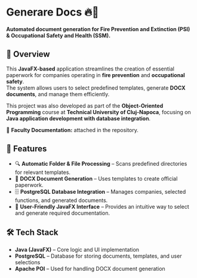 # **Generare Docs** 🔥📄  
**Automated document generation for Fire Prevention and Extinction (PSI) & Occupational Safety and Health (SSM).**  

## 📌 **Overview**  
This **JavaFX-based** application streamlines the creation of essential paperwork for companies operating in **fire prevention** and **occupational safety**.  
The system allows users to select predefined templates, generate **DOCX documents**, and manage them efficiently. 

This project was also developed as part of the **Object-Oriented Programming** course at **Technical University of Cluj-Napoca**, focusing on **Java application development with database integration**.  

📄 **Faculty Documentation:** attached in the repository.

## 🚀 **Features**  
- 🔍 **Automatic Folder & File Processing** – Scans predefined directories for relevant templates.  
- 📑 **DOCX Document Generation** – Uses templates to create official paperwork.  
- 🗄 **PostgreSQL Database Integration** – Manages companies, selected functions, and generated documents.  
- 🎯 **User-Friendly JavaFX Interface** – Provides an intuitive way to select and generate required documentation.  

## 🛠️ **Tech Stack**  
- **Java (JavaFX)** – Core logic and UI implementation  
- **PostgreSQL** – Database for storing documents, templates, and user selections  
- **Apache POI** – Used for handling DOCX document generation  
